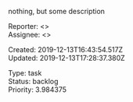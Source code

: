 
nothing, but some description

Reporter:  <>  
Assignee:  <>

Created: 2019-12-13T16:43:54.517Z  
Updated: 2019-12-13T17:28:37.380Z

Type: task  
Status: backlog  
Priority: 3.984375
